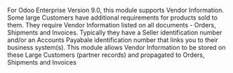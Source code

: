 For Odoo Enterprise Version 9.0, this module supports Vendor Information.  Some large Customers have additional requirements for products sold to them.  They require Vendor Information listed on all documents - Orders, Shipments and Invoices.  Typically they have a Seller identification number and/or an Accounts Payabale identification number that links you to their business system(s).  This module allows Vendor Information to be stored on these Large Customers (partner records) and propagated to Orders, Shipments and Invoices
